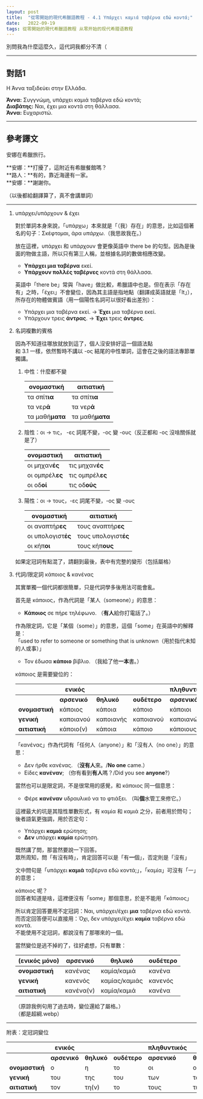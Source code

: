 ```yaml
---
layout: post
title:  "從零開始的現代希臘語教程 - 4.1 Υπάρχει καμιά ταβέρνα εδώ κοντά;"
date:   2022-09-19
tags: 從零開始的現代希臘語教程 从零开始的现代希腊语教程
---
```


別問我為什麼這麼久，這代詞我都分不清（

---

## 對話1

Η Άννα ταξιδεύει στην Ελλάδα.

**Άννα:** Συγγνώμη, υπάρχει καμιά ταβέρνα εδώ κοντά;  
**Διαβάτης:** Ναι, έχει μια κοντά στη θάλλασα.  
**Άννα:** Ευχαριστώ.

---

## 參考譯文

安娜在希臘旅行。

**安娜：**打擾了，這附近有希臘餐館嗎？  
**路人：**有的，靠近海邊有一家。  
**安娜：**謝謝你。

（以後都給翻譯算了，真不會講單詞）

---

1. υπάρχει/υπάρχουν & έχει

	對於單詞本身來說，「υπάρχω」本來就是「（我）存在」的意思，比如這個著名的句子：Σκέφτομαι, άρα *υπάρχω*.（我思故我在。）
	
	放在這裡，υπάρχει 和 υπάρχουν 會更像英語中 there be 的句型。因為是後面的物做主語，所以只有第三人稱，並根據名詞的數做相應改變。
	
	- **Υπάρχει μια ταβέρνα** εκεί.
	- **Υπάρχουν πολλές ταβέρνες** κοντά στη θάλλασα.
	
	英語中「there be」常與「have」做比較，希臘語中也是。但在表示「存在有」之時，「έχει」不會變位，因為其主語是指地點（翻譯成英語就是「It」），所存在的物體做賓語（用一個陽性名詞可以很好看出差別）：
	
	- Υπάρχει μια ταβέρνα εκεί. -> **Έχει** μια ταβέρνα εκεί.
	- Υπάρχουν τρεις **άντρας**. -> **Έχει** τρεις **άντρες**.

2. 名詞複數的賓格
	
	因為不知道往哪放就放到這了，個人沒安排好這一個語法點  
	和 3.1 一樣，依然暫時不講以 -ος 結尾的中性單詞，這會在之後的語法專節單獨講。
	
	1. 中性：什麼都不變

		| ονομαστική      | αιτιατική       |
		| --------------- | --------------- |
		| τα σπίτ**ια**   | τα σπίτ**ια**   | 
		| τα νερ**ά**     | τα νερ**ά**     |
		| τα μαθή**ματα** | τα μαθή**ματα** |
	
	2. 陰性：οι -> τις， -ες 詞尾不變，-ος 變 -ους（反正都和 -ος 沒啥關係就是了）
	
		| ονομαστική      | αιτιατική        |
		| --------------- | ---------------- |
		| οι μηχαν**ές**  | τις μηχαν**ές**  |
		| οι ομπρέλ**ες** | τις ομπρέλ**ες** |
		| οι οδ**οί**     | τις οδ**ούς**    |
	
	3. 陽性：οι -> τους，-ες 詞尾不變，-ος 變 -ους
	
		| ονομαστική         | αιτιατική            |
		| ------------------ | -------------------- |
		| οι αναπτήρ**ες**   | τους αναπτήρ**ες**   |
		| οι υπολογιστ**ές** | τους υπολογιστ**ές** |
		| οι κήπ**οι**       | τους κήπ**ους**      |

	如果定冠詞有點混了，請翻到最後，表中有完整的變形（包括屬格）

3. 代詞/限定詞 κάποιος & κανένας 

	其實單獨一個代詞都很簡單，只是代詞學多後用法可能會亂。
	
	首先是 κάποιος，作為代詞是「某人（someone）」的意思：  
	
	- **Κάποιος** σε πήρε τηλέφωνο. （**有人**給你打電話了。）
	
	作為限定詞，它是「某個（some）」的意思，這個「some」在英語中的解釋是：  
	「used to refer to someone or something that is unknown（用於指代未知的人或事）」  
	
	- Τον έδωσα **κάποιο** βίβλιο. （我給了他**一本**書。）  
	
	κάποιος 是需要變位的：  
	
	|                | **ενικός**   |            |              | **πληθυντικός** |            |              |
	| -------------- | ------------ | ---------- | ------------ | --------------- | ---------- | ------------ |
	|                | **αρσενικό** | **θηλυκό** | **ουδέτερο** | **αρσενικό**    | **θηλυκό** | **ουδέτερο** |
	| **ονομαστική** | κάποιος      | κάποια     | κάποιο       | κάποιοι         | κάποιες    | κάποια       |
	| **γενική**     | καποιανού    | καποιανής  | καποιανού    | καποιανών       |            |              |
	| **αιτιατική**  | κάποιο(ν)    | κάποια     | κάποιο       | κάποιους        | κάποιες    | κάποια       |
	
	「κανένας」作為代詞有「任何人（anyone）」和「沒有人（no one）」的意思：
	
	- Δεν ήρθε κανένας. （**沒有人**來。/**No one** came.）
	- Είδες **κανέναν**; （你有看到**有人**嗎？/Did you see **anyone**?）

	當然也可以是限定詞，不是很常用的感覺，和 κάποιος 同一個意思：  
	
	- Φέρε **κανέναν** υδραυλικό να το φτιάξει. （叫**個**水管工來修它。）
	
	這裡最大的坑是其陰性單數形式，有 καμία 和 καμιά 之分，前者用於問句；後者語氣更強調，用於否定句：
	
	- Υπάρχει **καμιά** ερώτηση; 
	- **Δεν** υπάρχει **καμία** ερώτηση. 
	
	既然講了問，那當然要說一下回答。  
	眾所周知，問「有沒有時」，肯定回答可以是「有**一**個」，否定則是「沒有」  
	
	文中問句是「υπάρχει **καμιά** ταβέρνα εδώ κοντά;」，「καμία」可沒有「一」的意思；  
	
	κάποιος 呢？  
	回答者知道是啥，這裡便沒有「some」那個意思，於是不能用「κάποιος」
	 
	所以肯定回答要用不定冠詞：Ναι, υπάρχει/έχει **μια** ταβέρνα εδώ κοντά.  
	而否定回答便可以直接用：Όχι, δεν υπάρχει/έχει **καμία** ταβέρνα εδώ κοντά.  
	不能使用不定冠詞，都說沒有了那哪來的一個。
	
	當然變位是逃不掉的了，往好處想，只有單數：
	
	| (ενικός μόνο)  | **αρσενικό** | **θηλυκό**    | **ουδέτερο** |
	| -------------- | ------------ | ------------- | ------------ |
	| **ονομαστική** | κανένας      | καμία/καμιά   | κανένα       |
	| **γενική**     | κανενός      | καμίας/καμιάς | κανενός      |
	| **αιτιατική**  | κανένα(ν)    | καμία/καμιά   | κανένα       |
		
	（原諒我例句用了過去時，變位還給了屬格。）  
	（都是超綱.webp）
	
---

附表：定冠詞變位

|                | **ενικός**   |            |              | **πληθυντικός** |            |              |
| -------------- | ------------ | ---------- | ------------ | --------------- | ---------- | ------------ |
|                | **αρσενικό** | **θηλυκό** | **ουδέτερο** | **αρσενικό**    | **θηλυκό** | **ουδέτερο** |
| **ονομαστική** | ο            | η          | το           | οι              | οι         | τα           |
| **γενική**     | του          | της        | του          | των             | των        | των          |
| **αιτιατική**  | τον          | τη(ν)      | το           | τους            | τις        | τα           |
